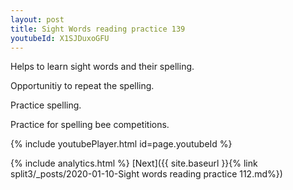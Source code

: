 ```yaml
---
layout: post
title: Sight Words reading practice 139
youtubeId: X1SJDuxoGFU
---
```

 
 
Helps to learn sight words and their spelling.

Opportunitiy to repeat the spelling. 

Practice spelling. 
 
Practice for spelling bee competitions. 
 
{% include youtubePlayer.html id=page.youtubeId %}
 
 
{% include analytics.html %} 
[Next]({{ site.baseurl }}{% link  split3/_posts/2020-01-10-Sight words reading practice 112.md%})
 
